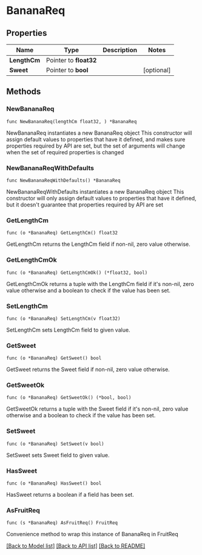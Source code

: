 # BananaReq

## Properties

Name | Type | Description | Notes
------------ | ------------- | ------------- | -------------
**LengthCm** | Pointer to **float32** |  | 
**Sweet** | Pointer to **bool** |  | [optional] 

## Methods

### NewBananaReq

`func NewBananaReq(lengthCm float32, ) *BananaReq`

NewBananaReq instantiates a new BananaReq object
This constructor will assign default values to properties that have it defined,
and makes sure properties required by API are set, but the set of arguments
will change when the set of required properties is changed

### NewBananaReqWithDefaults

`func NewBananaReqWithDefaults() *BananaReq`

NewBananaReqWithDefaults instantiates a new BananaReq object
This constructor will only assign default values to properties that have it defined,
but it doesn't guarantee that properties required by API are set

### GetLengthCm

`func (o *BananaReq) GetLengthCm() float32`

GetLengthCm returns the LengthCm field if non-nil, zero value otherwise.

### GetLengthCmOk

`func (o *BananaReq) GetLengthCmOk() (*float32, bool)`

GetLengthCmOk returns a tuple with the LengthCm field if it's non-nil, zero value otherwise
and a boolean to check if the value has been set.

### SetLengthCm

`func (o *BananaReq) SetLengthCm(v float32)`

SetLengthCm sets LengthCm field to given value.


### GetSweet

`func (o *BananaReq) GetSweet() bool`

GetSweet returns the Sweet field if non-nil, zero value otherwise.

### GetSweetOk

`func (o *BananaReq) GetSweetOk() (*bool, bool)`

GetSweetOk returns a tuple with the Sweet field if it's non-nil, zero value otherwise
and a boolean to check if the value has been set.

### SetSweet

`func (o *BananaReq) SetSweet(v bool)`

SetSweet sets Sweet field to given value.

### HasSweet

`func (o *BananaReq) HasSweet() bool`

HasSweet returns a boolean if a field has been set.


### AsFruitReq

`func (s *BananaReq) AsFruitReq() FruitReq`

Convenience method to wrap this instance of BananaReq in FruitReq

[[Back to Model list]](../README.md#documentation-for-models) [[Back to API list]](../README.md#documentation-for-api-endpoints) [[Back to README]](../README.md)


